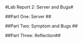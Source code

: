 #Lab Report 2: Server and Bugs#

##Part One: Server ##

##Part Two: Symptom and Bugs ##

##Part Three: Reflection##


